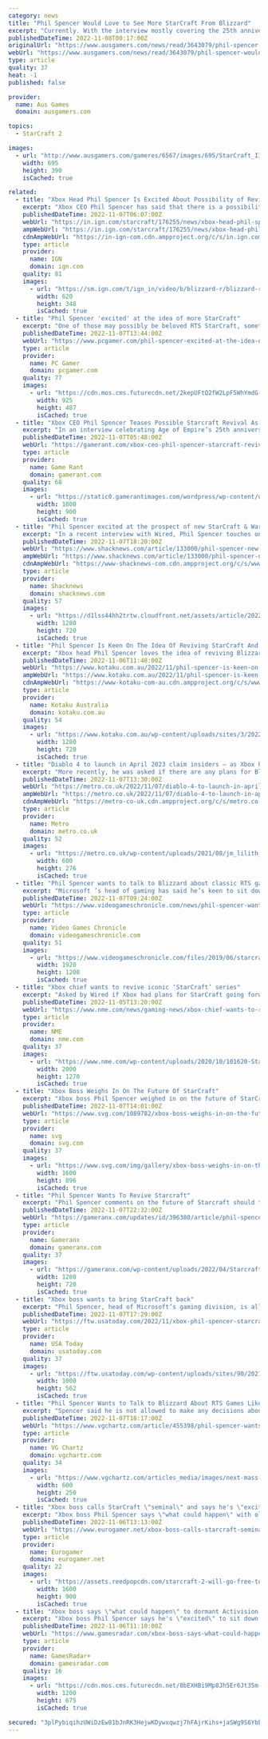 ```yaml
---
category: news
title: "Phil Spencer Would Love to See More StarCraft From Blizzard"
excerpt: "Currently. With the interview mostly covering the 25th anniversary of Age of Empires (check out our interview here), Phil was asked about the potential for the return of StarCraft. “Not only StarCraft, but WarCraft, when you think about the heritage of ..."
publishedDateTime: 2022-11-08T00:17:00Z
originalUrl: "https://www.ausgamers.com/news/read/3643079/phil-spencer-would-love-to-see-more-starcraft-from-blizzard"
webUrl: "https://www.ausgamers.com/news/read/3643079/phil-spencer-would-love-to-see-more-starcraft-from-blizzard"
type: article
quality: 37
heat: -1
published: false

provider:
  name: Aus Games
  domain: ausgamers.com

topics:
  - StarCraft 2

images:
  - url: "http://www.ausgamers.com/gameres/6567/images/695/StarCraft_II_Legacy_of_the_Void_BlizzCon_2014_Korhal_04.jpg"
    width: 695
    height: 390
    isCached: true

related:
  - title: "Xbox Head Phil Spencer Is Excited About Possibility of Reviving Old Titles Like StarCraft and Warcraft"
    excerpt: "Xbox CEO Phil Spencer has said that there is a possibility of revisiting old titles such as StarCraft or Warcraft. With the Activision Blizzard purchase, there are many questions regarding the future of these classic titles."
    publishedDateTime: 2022-11-07T06:07:00Z
    webUrl: "https://in.ign.com/starcraft/176255/news/xbox-head-phil-spencer-is-excited-about-possibility-of-reviving-old-titles-like-starcraft-and-warcra"
    ampWebUrl: "https://in.ign.com/starcraft/176255/news/xbox-head-phil-spencer-is-excited-about-possibility-of-reviving-old-titles-like-starcraft-and-warcra?amp=1"
    cdnAmpWebUrl: "https://in-ign-com.cdn.ampproject.org/c/s/in.ign.com/starcraft/176255/news/xbox-head-phil-spencer-is-excited-about-possibility-of-reviving-old-titles-like-starcraft-and-warcra?amp=1"
    type: article
    provider:
      name: IGN
      domain: ign.com
    quality: 81
    images:
      - url: "https://sm.ign.com/t/ign_in/video/b/blizzard-r/blizzard-rewards-fan-for-returning-starcraft-source-code-ign_vxtv.620.jpg"
        width: 620
        height: 348
        isCached: true
  - title: "Phil Spencer 'excited' at the idea of more StarCraft"
    excerpt: "One of those may possibly be beloved RTS StarCraft, something which Spencer seems pretty excited about. The Xbox boss sat down with Wired to talk about Age of Empire's 25th anniversary, and the series' foray onto console—which has also meant controller ..."
    publishedDateTime: 2022-11-07T13:44:00Z
    webUrl: "https://www.pcgamer.com/phil-spencer-excited-at-the-idea-of-more-starcraft/"
    type: article
    provider:
      name: PC Gamer
      domain: pcgamer.com
    quality: 77
    images:
      - url: "https://cdn.mos.cms.futurecdn.net/2kepUFtQ2fW2LpF5WhYmdG-1200-80.jpg"
        width: 925
        height: 487
        isCached: true
  - title: "Xbox CEO Phil Spencer Teases Possible Starcraft Revival As Part of Activision Acquisition"
    excerpt: "In an interview celebrating Age of Empire’s 25th anniversary, Xbox CEO Phil Spencer teases a possible Starcraft revival after Activision acquisition. For many RTS fans, Starcraft served as their entry to the genre. For others, it marked the start of a ..."
    publishedDateTime: 2022-11-07T05:48:00Z
    webUrl: "https://gamerant.com/xbox-ceo-phil-spencer-starcraft-revival/"
    type: article
    provider:
      name: Game Rant
      domain: gamerant.com
    quality: 68
    images:
      - url: "https://static0.gamerantimages.com/wordpress/wp-content/uploads/2022/11/Starcraft-2-with-Xbox-Logo.jpg"
        width: 1800
        height: 900
        isCached: true
  - title: "Phil Spencer excited at the prospect of new StarCraft & Warcraft"
    excerpt: "In a recent interview with Wired, Phil Spencer touches on Blizzard properties like StarCraft and Warcraft, and how he's excited about the opportunity both hold."
    publishedDateTime: 2022-11-07T18:20:00Z
    webUrl: "https://www.shacknews.com/article/133000/phil-spencer-new-starcraft-warcraft-blizzard"
    ampWebUrl: "https://www.shacknews.com/article/133000/phil-spencer-new-starcraft-warcraft-blizzard?amphtml=1"
    cdnAmpWebUrl: "https://www-shacknews-com.cdn.ampproject.org/c/s/www.shacknews.com/article/133000/phil-spencer-new-starcraft-warcraft-blizzard?amphtml=1"
    type: article
    provider:
      name: Shacknews
      domain: shacknews.com
    quality: 57
    images:
      - url: "https://d1lss44hh2trtw.cloudfront.net/assets/article/2022/11/07/phil-spencer-interview-starcraft-warcraft-activision-blizzard-king-wired_feature.jpg"
        width: 1280
        height: 720
        isCached: true
  - title: "Phil Spencer Is Keen On The Idea Of Reviving StarCraft And Warcraft For Xbox"
    excerpt: "Xbox head Phil Spencer loves the idea of reviving Blizzard RTS games like StarCraft and Warcraft, but the road to doing so is long and comlex."
    publishedDateTime: 2022-11-06T11:48:00Z
    webUrl: "https://www.kotaku.com.au/2022/11/phil-spencer-is-keen-on-the-idea-of-reviving-starcraft-and-warcraft-for-xbox/"
    ampWebUrl: "https://www.kotaku.com.au/2022/11/phil-spencer-is-keen-on-the-idea-of-reviving-starcraft-and-warcraft-for-xbox/amp/"
    cdnAmpWebUrl: "https://www-kotaku-com-au.cdn.ampproject.org/c/s/www.kotaku.com.au/2022/11/phil-spencer-is-keen-on-the-idea-of-reviving-starcraft-and-warcraft-for-xbox/amp/"
    type: article
    provider:
      name: Kotaku Australia
      domain: kotaku.com.au
    quality: 54
    images:
      - url: "https://www.kotaku.com.au/wp-content/uploads/sites/3/2022/11/07/hero-image.jpg?quality=80&resize=1280,720"
        width: 1280
        height: 720
        isCached: true
  - title: "Diablo 4 to launch in April 2023 claim insiders – as Xbox hints at more StarCraft"
    excerpt: "More recently, he was asked if there are any plans for Blizzard’s sci-fi strategy series StarCraft. Although he couldn’t answer in detail, and said that he can’t make any decisions at Activision or Blizzard yet, his personal enjoyment of StarCraft ..."
    publishedDateTime: 2022-11-07T13:30:00Z
    webUrl: "https://metro.co.uk/2022/11/07/diablo-4-to-launch-in-april-2023-as-xbox-hints-at-more-starcraft-17711819/"
    ampWebUrl: "https://metro.co.uk/2022/11/07/diablo-4-to-launch-in-april-2023-as-xbox-hints-at-more-starcraft-17711819/amp/"
    cdnAmpWebUrl: "https://metro-co-uk.cdn.ampproject.org/c/s/metro.co.uk/2022/11/07/diablo-4-to-launch-in-april-2023-as-xbox-hints-at-more-starcraft-17711819/amp/"
    type: article
    provider:
      name: Metro
      domain: metro.co.uk
    quality: 52
    images:
      - url: "https://metro.co.uk/wp-content/uploads/2021/08/jm_lilith_igc_image2-2-fbe5.jpg?quality=90&strip=all&zoom=1&resize=600%2C276"
        width: 600
        height: 276
        isCached: true
  - title: "Phil Spencer wants to talk to Blizzard about classic RTS games like StarCraft"
    excerpt: "Microsoft ’s head of gaming has said he’s keen to sit down with Blizzard to discuss potential opportunities for its classic RTS games such as StarCraft. Speaking to Wired, Phil Spencer was asked if he would like to revive the sci-fi strategy series,"
    publishedDateTime: 2022-11-07T09:24:00Z
    webUrl: "https://www.videogameschronicle.com/news/phil-spencer-wants-to-talk-to-blizzard-about-classic-rts-games-like-starcraft/"
    type: article
    provider:
      name: Video Games Chronicle
      domain: videogameschronicle.com
    quality: 51
    images:
      - url: "https://www.videogameschronicle.com/files/2019/06/starcraft-art.jpg"
        width: 1920
        height: 1200
        isCached: true
  - title: "Xbox chief wants to revive iconic ‘StarCraft’ series"
    excerpt: "Asked by Wired if Xbox had plans for StarCraft going forward, Spencer said: “The first thing I would say is, I’m not allowed to make any decisions about what happens at Blizzard or Activision or King. So this is all just kind of talking and thinking ..."
    publishedDateTime: 2022-11-05T13:20:00Z
    webUrl: "https://www.nme.com/news/gaming-news/xbox-chief-wants-to-revive-iconic-starcraft-series-3343319"
    type: article
    provider:
      name: NME
      domain: nme.com
    quality: 37
    images:
      - url: "https://www.nme.com/wp-content/uploads/2020/10/101620-Starcraft-II-Blizzard-Entertainment.jpg"
        width: 2000
        height: 1270
        isCached: true
  - title: "Xbox Boss Weighs In On The Future Of StarCraft"
    excerpt: "Xbox boss Phil Spencer weighed in on the future of StarCraft, expressing interest in restarting the series with Microsoft's power."
    publishedDateTime: 2022-11-07T14:01:00Z
    webUrl: "https://www.svg.com/1089782/xbox-boss-weighs-in-on-the-future-of-starcraft/"
    type: article
    provider:
      name: svg
      domain: svg.com
    quality: 37
    images:
      - url: "https://www.svg.com/img/gallery/xbox-boss-weighs-in-on-the-future-of-starcraft/l-intro-1667847570.jpg"
        width: 1600
        height: 896
        isCached: true
  - title: "Phil Spencer Wants To Revive Starcraft"
    excerpt: "Phil Spencer comments on the future of Starcraft should the Activision deal proceed, and fans ought to be excited!"
    publishedDateTime: 2022-11-07T22:32:00Z
    webUrl: "https://gameranx.com/updates/id/396380/article/phil-spencer-wants-to-revive-starcraft/"
    type: article
    provider:
      name: Gameranx
      domain: gameranx.com
    quality: 37
    images:
      - url: "https://gameranx.com/wp-content/uploads/2022/04/Starcraft-2.jpg"
        width: 1280
        height: 720
        isCached: true
  - title: "Xbox boss wants to bring StarCraft back"
    excerpt: "Phil Spencer, head of Microsoft’s gaming division, is all-for bringing StarCraft back into the limelight. “The first thing I would say is, I’m not allowed to make any decisions about what happens at Blizzard or Activision or King. So this is all just ..."
    publishedDateTime: 2022-11-07T17:29:00Z
    webUrl: "https://ftw.usatoday.com/2022/11/xbox-phil-spencer-starcraft"
    type: article
    provider:
      name: USA Today
      domain: usatoday.com
    quality: 37
    images:
      - url: "https://ftw.usatoday.com/wp-content/uploads/sites/90/2021/12/age_of_empires_2_de_slavs.png?w=1000"
        width: 1000
        height: 562
        isCached: true
  - title: "Phil Spencer Wants to Talk to Blizzard About RTS Games Like StarCraft - News"
    excerpt: "Spencer said he is not allowed to make any decisions about what happens at Activision Blizzard at this time, so it is only talk. However, he would like to see the return of classic RTS games from Blizzard like StarCraft and WarCraft."
    publishedDateTime: 2022-11-07T18:17:00Z
    webUrl: "https://www.vgchartz.com/article/455398/phil-spencer-wants-to-talk-to-blizzard-about-rts-games-like-starcraft/"
    type: article
    provider:
      name: VG Chartz
      domain: vgchartz.com
    quality: 34
    images:
      - url: "https://www.vgchartz.com/articles_media/images/next-mass-effect-gets-teaser-pre-production-is-proceeding-very-well-190418_featured.jpg"
        width: 600
        height: 250
        isCached: true
  - title: "Xbox boss calls StarCraft \"seminal\" and says he's \"excited about getting to sit down with the teams\""
    excerpt: "Xbox boss Phil Spencer says \"what could happen\" with older Activision Blizzard franchises like StarCraft is \"pretty"
    publishedDateTime: 2022-11-06T13:13:00Z
    webUrl: "https://www.eurogamer.net/xbox-boss-calls-starcraft-seminal-and-says-hes-excited-about-getting-to-sit-down-with-the-teams"
    type: article
    provider:
      name: Eurogamer
      domain: eurogamer.net
    quality: 22
    images:
      - url: "https://assets.reedpopcdn.com/starcraft-2-will-go-free-to-play-later-this-month-1509736865236.jpg/BROK/thumbnail/1600x900/format/jpg/quality/80/starcraft-2-will-go-free-to-play-later-this-month-1509736865236.jpg"
        width: 1600
        height: 900
        isCached: true
  - title: "Xbox boss says \"what could happen\" to dormant Activision Blizzard franchises like StarCraft is \"pretty exciting\""
    excerpt: "Xbox boss Phil Spencer says he's \"excited\" to sit down with the teams at Activision, Blizzard, and King to talk about \"back catalogs\" and reviving franchises like StarCraft should Xbox's acquisition of Activision Blizzard proceed."
    publishedDateTime: 2022-11-06T11:10:00Z
    webUrl: "https://www.gamesradar.com/xbox-boss-says-what-could-happen-to-dormant-activision-blizzard-franchises-like-starcraft-is-pretty-exciting/"
    type: article
    provider:
      name: GamesRadar+
      domain: gamesradar.com
    quality: 16
    images:
      - url: "https://cdn.mos.cms.futurecdn.net/8bEXHBi9Mp8Jh5Er6Jt35m-1200-80.jpg"
        width: 1200
        height: 675
        isCached: true

secured: "3plPybiqihzUWiDzEw81bJnRK3HejwKDywxqwzj7hFAjrKihs+jaSWg9S6Ybba54SfagO/wTC2OWke22/KM2dfnexdhx+QdCt7m5QsXj44vR3/rfbiUGv88BTeyeHtGDlC6BBpT1RflMTj9r/Aw/2BGPS35hyH4YgLhUztz6qXSuf9UiA1Wj9BAeT3f64ORIsrl/t1PrS2tZV+6cTFvnr4dZ8BtOhLf9RHxR0Gzz6KFi4Xo5tUizP2ogLctYe4A5ZmYPueviwSTWfxoh2vpGAw86epDihusvaftzRF2Eg4BodOX8bzIN1NmXe5/+dCpBk/5p8ys54OGxGLnhb8cgkXu0zEMoYHERaefJGAAfYjc=;vbJSmeGdH/69aHgO0BebAA=="
---
```


